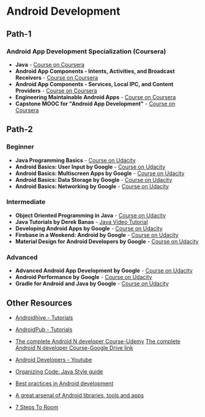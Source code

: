 # Android Development

##  Path-1

### Android App Development Specialization (Coursera)
- **Java** - [Course on Coursera](https://www.coursera.org/learn/java-for-android)
- **Android App Components - Intents, Activities, and Broadcast Receivers** - [Course on Coursera](https://www.coursera.org/learn/androidapps)
- **Android App Components - Services, Local IPC, and Content Providers** - [Course on Coursera](https://www.coursera.org/learn/androidapps-2)
- **Engineering Maintainable Android Apps** - [Course on Coursera](https://www.coursera.org/learn/engineeringandroidapps)
- **Capstone MOOC for "Android App Development"** - [Course on Coursera](https://www.coursera.org/learn/aadcapstone)



## Path-2 

### Beginner

- **Java Programming Basics** - [Course on Udacity](https://in.udacity.com/course/java-programming-basics--ud282)
- **Android Basics: User Input by Google** - [Course on Udacity](https://in.udacity.com/course/android-basics-user-input--ud836)
- **Android Basics: Multiscreen Apps by Google** - [Course on Udacity](https://in.udacity.com/course/android-basics-multiscreen-apps--ud839)
- **Android Basics: Data Storage by Google** - [Course on Udacity](https://in.udacity.com/course/android-basics-data-storage--ud845)
- **Android Basics: Networking by Google** - [Course on Udacity](https://in.udacity.com/course/android-basics-networking--ud843)

### Intermediate
- **Object Oriented Programming in Java** - [Course on Udacity](https://in.udacity.com/course/object-oriented-programming-in-java--ud283)
- **Java Tutorials by Derek Banas** - [Java Video Tutorial](https://www.youtube.com/playlist?list=PLE7E8B7F4856C9B19)
- **Developing Android Apps by Google** - [Course on Udacity](https://in.udacity.com/course/new-android-fundamentals--ud851)
- **Firebase in a Weekend: Android by Google** - [Course on Udacity](https://in.udacity.com/course/firebase-in-a-weekend-by-google-android--ud0352)
- **Material Design for Android Developers by Google** - [Course on Udacity](https://in.udacity.com/course/material-design-for-android-developers--ud862)

### Advanced
- **Advanced Android App Development by Google** - [Course on Udacity](https://in.udacity.com/course/advanced-android-app-development--ud855)
- **Android Performance by Google** - [Course on Udacity](https://in.udacity.com/course/android-performance--ud825)
- **Gradle for Android and Java by Google** - [Course on Udacity](https://in.udacity.com/course/gradle-for-android-and-java--ud867)


## Other Resources
- [Androidhive - Tutorials](https://www.androidhive.info/)
- [AndroidPub - Tutorials](https://android.jlelse.eu/)

- [The complete Android N developer Course-Udemy](https://www.udemy.com/complete-android-n-developer-course/)
	[The complete Android N developer Course-Google Drive link](https://drive.google.com/uc?id=0B5cFO_fEeE4bekpUZVBLV011TG8&export=download)
- [Android Developers - Youtube](https://www.youtube.com/user/androiddevelopers)
- [Organizing Code: Java Style guide](http://google.github.io/styleguide/javaguide.html)
- [Best practices in Android development](https://github.com/futurice/android-best-practices)
- [A great arsenal of Android libraries, tools and apps](https://android-arsenal.com/)
- [7 Steps To Room](https://medium.com/androiddevelopers/7-steps-to-room-27a5fe5f99b2)



